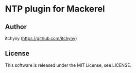# NTP plugin for Mackerel

## Author
itchyny (https://github.com/itchyny)

## License
This software is released under the MIT License, see LICENSE.
